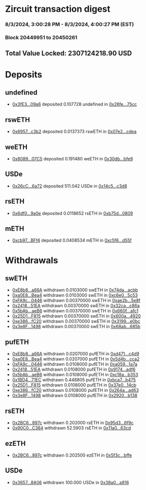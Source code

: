 # Zircuit transaction digest
### 8/3/2024, 3:00:28 PM - 8/3/2024, 4:00:27 PM (EST)
### Block 20449951 to 20450261

## Total Value Locked: 2307124218.90 USD

# Deposits
## undefined
- [0x3fE3...09a6](https://etherscan.io/address/0x3fE3cA611fAC4172B35D5b3D0CAF04fD531609a6) deposited 0.107728 undefined in [0x26fe...75cc](https://etherscan.io/tx/0x3fE3cA611fAC4172B35D5b3D0CAF04fD531609a6)
## rswETH
- [0x6957...c3b2](https://etherscan.io/address/0x6957d8702E38fd3a1460d8ec71C8419c8c82c3b2) deposited 0.0137373 rswETH in [0x07e2...cdea](https://etherscan.io/tx/0x6957d8702E38fd3a1460d8ec71C8419c8c82c3b2)
## weETH
- [0x8089...07C5](https://etherscan.io/address/0x808959b59d0a2800Ab7665e6019FD9D31A3607C5) deposited 0.191480 weETH in [0x30db...bfe9](https://etherscan.io/tx/0x808959b59d0a2800Ab7665e6019FD9D31A3607C5)
## USDe
- [0x26cC...6a72](https://etherscan.io/address/0x26cCCc1a84c4279c05c48485A802712ADa8f6a72) deposited 511.042 USDe in [0x14c5...c3d8](https://etherscan.io/tx/0x26cCCc1a84c4279c05c48485A802712ADa8f6a72)
## rsETH
- [0x6df0...9a0e](https://etherscan.io/address/0x6df0aA81ceAB8b8FDf6c0F48e2A65db5058C9a0e) deposited 0.0118652 rsETH in [0xb75d...0809](https://etherscan.io/tx/0x6df0aA81ceAB8b8FDf6c0F48e2A65db5058C9a0e)
## mETH
- [0xcb97...BFf4](https://etherscan.io/address/0xcb97c011223e3f38A31Cd5a02d4271046815BFf4) deposited 0.0408534 mETH in [0xc5f6...d55f](https://etherscan.io/tx/0xcb97c011223e3f38A31Cd5a02d4271046815BFf4)
# Withdrawals
## swETH
- [0xE8b8...a66A](https://etherscan.io/address/0xE8b8417A562408c7911CA24768920081ad17a66A) withdrawn 0.0103000 swETH in [0x74da...acbb](https://etherscan.io/tx/0xE8b8417A562408c7911CA24768920081ad17a66A)
- [0xa0E8...Bea4](https://etherscan.io/address/0xa0E890bA65F080C30Db95FA3FFB0BBA5a7B5Bea4) withdrawn 0.0103000 swETH in [0xc6e0...5c53](https://etherscan.io/tx/0xa0E890bA65F080C30Db95FA3FFB0BBA5a7B5Bea4)
- [0xFA9c...0446](https://etherscan.io/address/0xFA9cC3f52F00e6B3ecebE74D6811a7E6934E0446) withdrawn 0.00370000 swETH in [0xae2b...5e8f](https://etherscan.io/tx/0xFA9cC3f52F00e6B3ecebE74D6811a7E6934E0446)
- [0x2418...51EA](https://etherscan.io/address/0x241845E69a5b3D2B06b2F5d82234bDC0803951EA) withdrawn 0.00370000 swETH in [0x32ca...c86a](https://etherscan.io/tx/0x241845E69a5b3D2B06b2F5d82234bDC0803951EA)
- [0x5bAb...aeB6](https://etherscan.io/address/0x5bAbC968eB9CB8D1dD8c6a60b4e792acBfB7aeB6) withdrawn 0.00370000 swETH in [0x660f...afc1](https://etherscan.io/tx/0x5bAbC968eB9CB8D1dD8c6a60b4e792acBfB7aeB6)
- [0x25D1...F815](https://etherscan.io/address/0x25D16b2eC8eefD2518D9841F57DcF361Ad50F815) withdrawn 0.00370000 swETH in [0x600a...4920](https://etherscan.io/tx/0x25D16b2eC8eefD2518D9841F57DcF361Ad50F815)
- [0xe386...fC20](https://etherscan.io/address/0xe386a1Ed16c787568194D93851Ed849c9CdefC20) withdrawn 0.00370000 swETH in [0x3199...e0bc](https://etherscan.io/tx/0xe386a1Ed16c787568194D93851Ed849c9CdefC20)
- [0x3e8F...1498](https://etherscan.io/address/0x3e8FEE28F4e359B8A8189F581AC733e7f90c1498) withdrawn 0.00370000 swETH in [0x68ab...685b](https://etherscan.io/tx/0x3e8FEE28F4e359B8A8189F581AC733e7f90c1498)
## pufETH
- [0xE8b8...a66A](https://etherscan.io/address/0xE8b8417A562408c7911CA24768920081ad17a66A) withdrawn 0.0207000 pufETH in [0xd471...c4d9](https://etherscan.io/tx/0xE8b8417A562408c7911CA24768920081ad17a66A)
- [0xa0E8...Bea4](https://etherscan.io/address/0xa0E890bA65F080C30Db95FA3FFB0BBA5a7B5Bea4) withdrawn 0.0207000 pufETH in [0x5d4b...cca2](https://etherscan.io/tx/0xa0E890bA65F080C30Db95FA3FFB0BBA5a7B5Bea4)
- [0xFA9c...0446](https://etherscan.io/address/0xFA9cC3f52F00e6B3ecebE74D6811a7E6934E0446) withdrawn 0.0108000 pufETH in [0xa059...1a7a](https://etherscan.io/tx/0xFA9cC3f52F00e6B3ecebE74D6811a7E6934E0446)
- [0x2418...51EA](https://etherscan.io/address/0x241845E69a5b3D2B06b2F5d82234bDC0803951EA) withdrawn 0.0108000 pufETH in [0x9174...adf6](https://etherscan.io/tx/0x241845E69a5b3D2B06b2F5d82234bDC0803951EA)
- [0x5bAb...aeB6](https://etherscan.io/address/0x5bAbC968eB9CB8D1dD8c6a60b4e792acBfB7aeB6) withdrawn 0.0108000 pufETH in [0xc18a...b353](https://etherscan.io/tx/0x5bAbC968eB9CB8D1dD8c6a60b4e792acBfB7aeB6)
- [0x1BD4...71EC](https://etherscan.io/address/0x1BD4CD52D3C0193765E0D1577AA2551CdEBf71EC) withdrawn 0.448805 pufETH in [0xbca7...b475](https://etherscan.io/tx/0x1BD4CD52D3C0193765E0D1577AA2551CdEBf71EC)
- [0x25D1...F815](https://etherscan.io/address/0x25D16b2eC8eefD2518D9841F57DcF361Ad50F815) withdrawn 0.0108000 pufETH in [0x37e0...14cb](https://etherscan.io/tx/0x25D16b2eC8eefD2518D9841F57DcF361Ad50F815)
- [0xe386...fC20](https://etherscan.io/address/0xe386a1Ed16c787568194D93851Ed849c9CdefC20) withdrawn 0.0108000 pufETH in [0x264a...ad63](https://etherscan.io/tx/0xe386a1Ed16c787568194D93851Ed849c9CdefC20)
- [0x3e8F...1498](https://etherscan.io/address/0x3e8FEE28F4e359B8A8189F581AC733e7f90c1498) withdrawn 0.0108000 pufETH in [0x2920...b138](https://etherscan.io/tx/0x3e8FEE28F4e359B8A8189F581AC733e7f90c1498)
## rsETH
- [0x2BC6...897c](https://etherscan.io/address/0x2BC6d637FcD22F8Ca8a4c9E376b1d801C0CF897c) withdrawn 0.202000 rsETH in [0x95d3...6f9c](https://etherscan.io/tx/0x2BC6d637FcD22F8Ca8a4c9E376b1d801C0CF897c)
- [0x90C0...C384](https://etherscan.io/address/0x90C0Bf8D71369d21F8ADDF0Da33D21DcB0B1C384) withdrawn 52.5903 rsETH in [0x11a0...63cd](https://etherscan.io/tx/0x90C0Bf8D71369d21F8ADDF0Da33D21DcB0B1C384)
## ezETH
- [0x2BC6...897c](https://etherscan.io/address/0x2BC6d637FcD22F8Ca8a4c9E376b1d801C0CF897c) withdrawn 0.202500 ezETH in [0x5f3c...bffe](https://etherscan.io/tx/0x2BC6d637FcD22F8Ca8a4c9E376b1d801C0CF897c)
## USDe
- [0x3657...8A06](https://etherscan.io/address/0x3657d9aAA6C3334Ce926e8e05b70ad7eD6328A06) withdrawn 100.000 USDe in [0x38a0...a816](https://etherscan.io/tx/0x3657d9aAA6C3334Ce926e8e05b70ad7eD6328A06)
